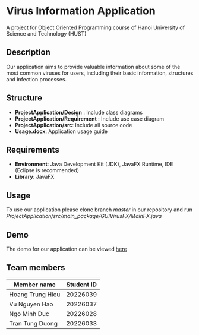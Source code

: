 # Virus Information Application
A project for Object Oriented Programming course of Hanoi University of Science and Technology (HUST)

## Description
Our application aims to provide valuable information about some of the most common viruses for users, including their basic information, structures and infection processes.
## Structure
- **ProjectApplication/Design** : Include class diagrams
- **ProjectApplication/Requirement** : Include use case diagram
- **ProjectApplication/src**: Include all source code
- **Usage.docx**: Application usage guide

## Requirements
- **Environment**: Java Development Kit (JDK), JavaFX Runtime, IDE (Eclipse is recommended)
- **Library**: JavaFX

## Usage
To use our application please clone branch _master_ in our repository and run _ProjectApplication/src/main_package/GUIVirusFX/MainFX.java_

## Demo
The demo for our application can be viewed [here](https://drive.google.com/drive/folders/13qidO8ulJsJCvyqtr1m-AbntjHekuzLM)

## Team members
| Member name       | Student ID    |
| -------------     | ------------- |
| Hoang Trung Hieu  | 20226039      |
| Vu Nguyen Hao     | 20226037      |
| Ngo Minh Duc      | 20226028      |
| Tran Tung Duong   | 20226033      |
